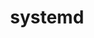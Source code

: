 ---
title: "systemd"
layout: cache
categories: [package, develop]
meta: {"versions": ["256.7"], "compilers": ["gcc@=11.4.0"], "oss": ["ubuntu22.04"], "platforms": ["linux"], "targets": ["x86_64_v3"], "stacks": ["e4s", "root"], "num_specs": 5, "num_specs_by_stack": {"e4s": 5, "root": 5}}
spec_details: [{"hash": "iblz5cgymasxocvsrj2ytgqcmkfq6a6k", "compiler": "gcc@=11.4.0", "versions": ["256.7"], "os": "ubuntu22.04", "platform": "linux", "target": "x86_64_v3", "variants": ["build_system=meson", "buildtype=release", "default_library=shared", "~strip"], "stacks": ["e4s", "root"], "size": "-", "tarball": "https://binaries.spack.io/develop/build_cache/linux-ubuntu22.04-x86_64_v3/gcc-11.4.0/systemd-256.7/linux-ubuntu22.04-x86_64_v3-gcc-11.4.0-systemd-256.7-iblz5cgymasxocvsrj2ytgqcmkfq6a6k.spack"}, {"hash": "j43spfox3r2wdvxff6naa5zeh33zoacg", "compiler": "gcc@=11.4.0", "versions": ["256.7"], "os": "ubuntu22.04", "platform": "linux", "target": "x86_64_v3", "variants": ["build_system=meson", "buildtype=release", "default_library=shared", "~strip"], "stacks": ["e4s", "root"], "size": "-", "tarball": "https://binaries.spack.io/develop/build_cache/linux-ubuntu22.04-x86_64_v3/gcc-11.4.0/systemd-256.7/linux-ubuntu22.04-x86_64_v3-gcc-11.4.0-systemd-256.7-j43spfox3r2wdvxff6naa5zeh33zoacg.spack"}, {"hash": "z23cp2pkhmgyuqmwzrbn27er2ag6jyel", "compiler": "gcc@=11.4.0", "versions": ["256.7"], "os": "ubuntu22.04", "platform": "linux", "target": "x86_64_v3", "variants": ["build_system=meson", "buildtype=release", "default_library=shared", "~strip"], "stacks": ["e4s", "root"], "size": "-", "tarball": "https://binaries.spack.io/develop/build_cache/linux-ubuntu22.04-x86_64_v3/gcc-11.4.0/systemd-256.7/linux-ubuntu22.04-x86_64_v3-gcc-11.4.0-systemd-256.7-z23cp2pkhmgyuqmwzrbn27er2ag6jyel.spack"}, {"hash": "53egh5it54dttpdis4z7tttryjgc4mgh", "compiler": "gcc@=11.4.0", "versions": ["256.7"], "os": "ubuntu22.04", "platform": "linux", "target": "x86_64_v3", "variants": ["build_system=meson", "buildtype=release", "default_library=shared", "~strip"], "stacks": ["e4s", "root"], "size": "-", "tarball": "https://binaries.spack.io/develop/build_cache/linux-ubuntu22.04-x86_64_v3/gcc-11.4.0/systemd-256.7/linux-ubuntu22.04-x86_64_v3-gcc-11.4.0-systemd-256.7-53egh5it54dttpdis4z7tttryjgc4mgh.spack"}, {"hash": "ptxag7ajfotct3sblo3ljxxkmfhfmkj7", "compiler": "gcc@=11.4.0", "versions": ["256.7"], "os": "ubuntu22.04", "platform": "linux", "target": "x86_64_v3", "variants": ["build_system=meson", "buildtype=release", "default_library=shared", "~strip"], "stacks": ["e4s", "root"], "size": "-", "tarball": "https://binaries.spack.io/develop/build_cache/linux-ubuntu22.04-x86_64_v3/gcc-11.4.0/systemd-256.7/linux-ubuntu22.04-x86_64_v3-gcc-11.4.0-systemd-256.7-ptxag7ajfotct3sblo3ljxxkmfhfmkj7.spack"}]
---